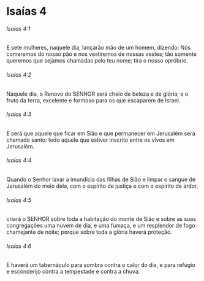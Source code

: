 # Isaías 4

###### Isaías 4:1

E sete mulheres, naquele dia, lançarão mão de um homem, dizendo: Nós comeremos do nosso pão e nos vestiremos de nossas vestes; tão somente queremos que sejamos chamadas pelo teu nome; tira o nosso opróbrio.

###### Isaías 4:2

Naquele dia, o Renovo do SENHOR será cheio de beleza e de glória; e o fruto da terra, excelente e formoso para os que escaparem de Israel.

###### Isaías 4:3

E será que aquele que ficar em Sião e que permanecer em Jerusalém será chamado santo: todo aquele que estiver inscrito entre os vivos em Jerusalém.

###### Isaías 4:4

Quando o Senhor lavar a imundícia das filhas de Sião e limpar o sangue de Jerusalém do meio dela, com o espírito de justiça e com o espírito de ardor,

###### Isaías 4:5

criará o SENHOR sobre toda a habitação do monte de Sião e sobre as suas congregações uma nuvem de dia, e uma fumaça, e um resplendor de fogo chamejante de noite; porque sobre toda a glória haverá proteção.

###### Isaías 4:6

E haverá um tabernáculo para sombra contra o calor do dia, e para refúgio e esconderijo contra a tempestade e contra a chuva.

